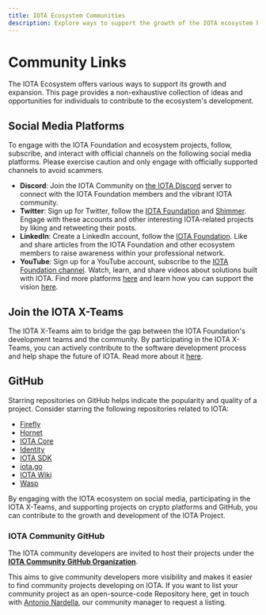 ```yaml
---
title: IOTA Ecosystem Communities
description: Explore ways to support the growth of the IOTA ecosystem by engaging with social media platforms, joining the IOTA X-Teams, and participating on crypto platforms and GitHub. Learn how to connect with the IOTA Foundation and contribute to the development of the IOTA Project.
---
```


# Community Links

The IOTA Ecosystem offers various ways to support its growth and expansion. This page provides a non-exhaustive
collection of ideas and opportunities for individuals to contribute to the ecosystem's development.

## Social Media Platforms

To engage with the IOTA Foundation and ecosystem projects, follow, subscribe, and interact with official channels on the
following social media platforms. Please exercise caution and only engage with officially supported channels to avoid
scammers.

- **Discord**: Join the IOTA Community on [the IOTA Discord](https://discord.iota.org/) server to connect with the IOTA Foundation members and the vibrant IOTA community.
- **Twitter**: Sign up for Twitter, follow the [IOTA Foundation](https://twitter.com/iota/) and [Shimmer](https://twitter.com/shimmernet). Engage with these accounts and other interesting IOTA-related projects by liking and retweeting their posts.
- **LinkedIn**: Create a LinkedIn account, follow the [IOTA Foundation](https://www.linkedin.com/company/iotafoundation/). Like and share articles from the IOTA Foundation and other ecosystem members to raise awareness within your professional network.
- **YouTube**: Sign up for a YouTube account, subscribe to the [IOTA Foundation channel](https://www.youtube.com/c/iotafoundation). Watch, learn, and share videos about solutions built with IOTA.
Find more platforms [here](./social-media.md) and learn how you can support the vision [here](./how-to-support.md).

## Join the IOTA X-Teams

The IOTA X-Teams aim to bridge the gap between the IOTA Foundation's development teams and the community. By
participating in the IOTA X-Teams, you can actively contribute to the software development process and help shape the
future of IOTA.
Read more about it [here](./x-teams.md).

## GitHub

Starring repositories on GitHub helps indicate the popularity and quality of a project. Consider starring the following
repositories related to IOTA:

- [Firefly](https://github.com/iotaledger/firefly)
- [Hornet](https://github.com/iotaledger/hornet)
- [IOTA Core](https://github.com/iotaledger/iota-core)
- [Identity](https://github.com/iotaledger/identity.rs)
- [IOTA SDK](https://github.com/iotaledger/iota-sdk)
- [iota.go](https://github.com/iotaledger/iota.go)
- [IOTA Wiki](https://github.com/iota-wiki/iota-wiki)
- [Wasp](https://github.com/iotaledger/wasp)

By engaging with the IOTA ecosystem on social media, participating in the IOTA X-Teams, and supporting projects on
crypto platforms and GitHub, you can contribute to the growth and development of the IOTA Project.

### IOTA Community GitHub

The IOTA community developers are invited to host their projects under the [**IOTA Community GitHub Organization**](https://github.com/iota-community).

This aims to give community developers more visibility and makes it easier to find community projects developing on IOTA.
If you want to list your community project as an open-source-code Repository here, get in touch with [Antonio Nardella](https://github.com/antonionardella), our community manager to request a listing.
